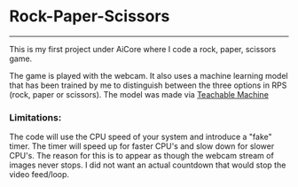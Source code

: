 # Rock-Paper-Scissors
---

This is my first project under AiCore where I code a rock, paper, scissors game.

The game is played with the webcam. It also uses a machine learning model that has been trained by me to distinguish between the three options in RPS (rock, paper or scissors). The model was made via [Teachable Machine](http://www.teachablemachine.withgoogle.com)

### **Limitations:**

The code will use the CPU speed of your system and introduce a "fake" timer. The timer will speed up for faster CPU's and slow down for slower CPU's. The reason for this is to appear as though the webcam stream of images never stops. I did not want an actual countdown that would stop the video feed/loop.